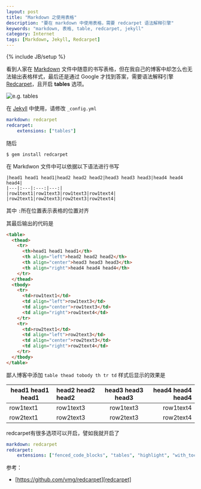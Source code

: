 ```yaml
---
layout: post
title: "Markdown 之使用表格"
description: "要在 markdown 中使用表格，需要 redcarpet 语法解释引擎"
keywords: "markdown, 表格, table, redcarpet, jekyll"
category: Internet
tags: [Markdown, Jekyll, Redcarpet]
---
```

{% include JB/setup %}

看到人家在 [Markdown][markdown] 文件中随意的书写表格，但在我自己的博客中却怎么也无法输出表格样式，最后还是通过 Google 才找到答案，需要语法解释引擎 [Redcarpet][redcarpet]，且开启 **tables** 选项。

![e.g. tables](/assets/images/2013/10/table.png)

在 [Jekyll][jekyll] 中使用，请修改 `_config.yml`

```yaml
markdown: redcarpet
redcarpet: 
    extensions: ["tables"]
```

<!-- more -->
随后

    $ gem install redcarpet

在 Markdwon 文件中可以依据以下语法进行书写

```
|head1 head1 head1|head2 head2 head2|head3 head3 head3|head4 head4 head4|
|---|:---|:---:|---:|
|row1text1|row1text3|row1text3|row1text4|
|row2text1|row2text3|row2text3|row2text4|
```

其中 `:`所在位置表示表格的位置对齐

其最后输出的代码是

```html
<table>
  <thead>
    <tr>
      <th>head1 head1 head1</th>
      <th align="left">head2 head2 head2</th>
      <th align="center">head3 head3 head3</th>
      <th align="right">head4 head4 head4</th>
    </tr>
  </thead>
  <tbody>
    <tr>
      <td>row1text1</td>
      <td align="left">row1text3</td>
      <td align="center">row1text3</td>
      <td align="right">row1text4</td>
    </tr>
    <tr>
      <td>row2text1</td>
      <td align="left">row2text3</td>
      <td align="center">row2text3</td>
      <td align="right">row2text4</td>
    </tr>
  </tbody>
</table>
```

鄙人博客中添加 `table thead tobody th tr td` 样式后显示的效果是

|head1 head1 head1|head2 head2 head2|head3 head3 head3|head4 head4 head4|
|---|:---|:---:|---:|
|row1text1|row1text3|row1text3|row1text4|
|row2text1|row2text3|row2text3|row2text4|

redcarpet有很多选项可以开启，譬如我就开启了

```yaml
markdown: redcarpet
redcarpet: 
    extensions: ["fenced_code_blocks", "tables", "highlight", "with_toc_data", "strikethrough", "underline"]
```

参考：

- [https://github.com/vmg/redcarpet][redcarpet]

[markdown]: internet/2013-07/markdown-syntax.html
[redcarpet]: https://github.com/vmg/redcarpet
[jekyll]: http://jekyllrb.com/
